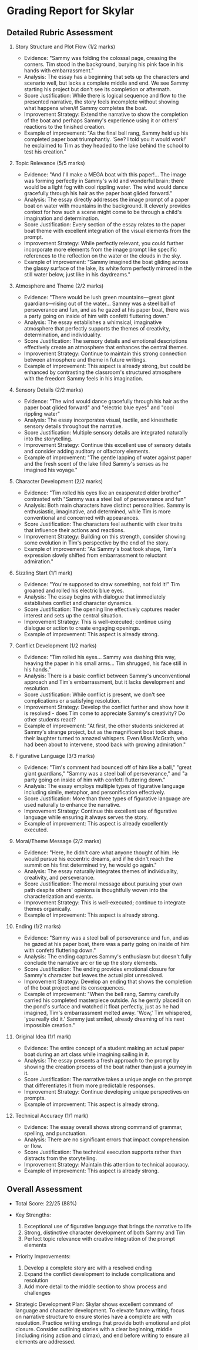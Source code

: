 # Grading Report for Skylar

## Detailed Rubric Assessment

1. Story Structure and Plot Flow (1/2 marks)
   - Evidence: "Sammy was folding the colossal page, creasing the corners. Tim stood in the background, burying his pink face in his hands with embarrassment."
   - Analysis: The essay has a beginning that sets up the characters and scenario well, but lacks a complete middle and end. We see Sammy starting his project but don't see its completion or aftermath.
   - Score Justification: While there is logical sequence and flow to the presented narrative, the story feels incomplete without showing what happens when/if Sammy completes the boat.
   - Improvement Strategy: Extend the narrative to show the completion of the boat and perhaps Sammy's experience using it or others' reactions to the finished creation.
   - Example of improvement: "As the final bell rang, Sammy held up his completed paper boat triumphantly. 'See? I told you it would work!' he exclaimed to Tim as they headed to the lake behind the school to test his creation."

2. Topic Relevance (5/5 marks)
   - Evidence: "And I'll make a MEGA boat with this paper!... The image was forming perfectly in Sammy's wild and wonderful brain: there would be a light fog with cool rippling water. The wind would dance gracefully through his hair as the paper boat glided forward."
   - Analysis: The essay directly addresses the image prompt of a paper boat on water with mountains in the background. It cleverly provides context for how such a scene might come to be through a child's imagination and determination.
   - Score Justification: Every section of the essay relates to the paper boat theme with excellent integration of the visual elements from the prompt.
   - Improvement Strategy: While perfectly relevant, you could further incorporate more elements from the image prompt like specific references to the reflection on the water or the clouds in the sky.
   - Example of improvement: "Sammy imagined the boat gliding across the glassy surface of the lake, its white form perfectly mirrored in the still water below, just like in his daydreams."

3. Atmosphere and Theme (2/2 marks)
   - Evidence: "There would be lush green mountains—great giant guardians—rising out of the water... Sammy was a steel ball of perseverance and fun, and as he gazed at his paper boat, there was a party going on inside of him with confetti fluttering down."
   - Analysis: The essay establishes a whimsical, imaginative atmosphere that perfectly supports the themes of creativity, determination, and individuality.
   - Score Justification: The sensory details and emotional descriptions effectively create an atmosphere that enhances the central themes.
   - Improvement Strategy: Continue to maintain this strong connection between atmosphere and theme in future writings.
   - Example of improvement: This aspect is already strong, but could be enhanced by contrasting the classroom's structured atmosphere with the freedom Sammy feels in his imagination.

4. Sensory Details (2/2 marks)
   - Evidence: "The wind would dance gracefully through his hair as the paper boat glided forward" and "electric blue eyes" and "cool rippling water"
   - Analysis: The essay incorporates visual, tactile, and kinesthetic sensory details throughout the narrative.
   - Score Justification: Multiple sensory details are integrated naturally into the storytelling.
   - Improvement Strategy: Continue this excellent use of sensory details and consider adding auditory or olfactory elements.
   - Example of improvement: "The gentle lapping of water against paper and the fresh scent of the lake filled Sammy's senses as he imagined his voyage."

5. Character Development (2/2 marks)
   - Evidence: "Tim rolled his eyes like an exasperated older brother" contrasted with "Sammy was a steel ball of perseverance and fun"
   - Analysis: Both main characters have distinct personalities. Sammy is enthusiastic, imaginative, and determined, while Tim is more conventional and concerned with appearances.
   - Score Justification: The characters feel authentic with clear traits that influence their actions and reactions.
   - Improvement Strategy: Building on this strength, consider showing some evolution in Tim's perspective by the end of the story.
   - Example of improvement: "As Sammy's boat took shape, Tim's expression slowly shifted from embarrassment to reluctant admiration."

6. Sizzling Start (1/1 mark)
   - Evidence: "You're supposed to draw something, not fold it!" Tim groaned and rolled his electric blue eyes.
   - Analysis: The essay begins with dialogue that immediately establishes conflict and character dynamics.
   - Score Justification: The opening line effectively captures reader interest and sets up the central situation.
   - Improvement Strategy: This is well-executed; continue using dialogue or action to create engaging openings.
   - Example of improvement: This aspect is already strong.

7. Conflict Development (1/2 marks)
   - Evidence: "Tim rolled his eyes... Sammy was dashing this way, heaving the paper in his small arms... Tim shrugged, his face still in his hands."
   - Analysis: There is a basic conflict between Sammy's unconventional approach and Tim's embarrassment, but it lacks development and resolution.
   - Score Justification: While conflict is present, we don't see complications or a satisfying resolution.
   - Improvement Strategy: Develop the conflict further and show how it is resolved - does Tim come to appreciate Sammy's creativity? Do other students react?
   - Example of improvement: "At first, the other students snickered at Sammy's strange project, but as the magnificent boat took shape, their laughter turned to amazed whispers. Even Miss McGrath, who had been about to intervene, stood back with growing admiration."

8. Figurative Language (3/3 marks)
   - Evidence: "Tim's comment had bounced off of him like a ball," "great giant guardians," "Sammy was a steel ball of perseverance," and "a party going on inside of him with confetti fluttering down."
   - Analysis: The essay employs multiple types of figurative language including simile, metaphor, and personification effectively.
   - Score Justification: More than three types of figurative language are used naturally to enhance the narrative.
   - Improvement Strategy: Continue this excellent use of figurative language while ensuring it always serves the story.
   - Example of improvement: This aspect is already excellently executed.

9. Moral/Theme Message (2/2 marks)
   - Evidence: "Here, he didn't care what anyone thought of him. He would pursue his eccentric dreams, and if he didn't reach the summit on his first determined try, he would go again."
   - Analysis: The essay naturally integrates themes of individuality, creativity, and perseverance.
   - Score Justification: The moral message about pursuing your own path despite others' opinions is thoughtfully woven into the characterization and events.
   - Improvement Strategy: This is well-executed; continue to integrate themes organically.
   - Example of improvement: This aspect is already strong.

10. Ending (1/2 marks)
    - Evidence: "Sammy was a steel ball of perseverance and fun, and as he gazed at his paper boat, there was a party going on inside of him with confetti fluttering down."
    - Analysis: The ending captures Sammy's enthusiasm but doesn't fully conclude the narrative arc or tie up the story elements.
    - Score Justification: The ending provides emotional closure for Sammy's character but leaves the actual plot unresolved.
    - Improvement Strategy: Develop an ending that shows the completion of the boat project and its consequences.
    - Example of improvement: "When the bell rang, Sammy carefully carried his completed masterpiece outside. As he gently placed it on the pond's surface and watched it float perfectly, just as he had imagined, Tim's embarrassment melted away. 'Wow,' Tim whispered, 'you really did it.' Sammy just smiled, already dreaming of his next impossible creation."

11. Original Idea (1/1 mark)
    - Evidence: The entire concept of a student making an actual paper boat during an art class while imagining sailing in it.
    - Analysis: The essay presents a fresh approach to the prompt by showing the creation process of the boat rather than just a journey in it.
    - Score Justification: The narrative takes a unique angle on the prompt that differentiates it from more predictable responses.
    - Improvement Strategy: Continue developing unique perspectives on prompts.
    - Example of improvement: This aspect is already strong.

12. Technical Accuracy (1/1 mark)
    - Evidence: The essay overall shows strong command of grammar, spelling, and punctuation.
    - Analysis: There are no significant errors that impact comprehension or flow.
    - Score Justification: The technical execution supports rather than distracts from the storytelling.
    - Improvement Strategy: Maintain this attention to technical accuracy.
    - Example of improvement: This aspect is already strong.

## Overall Assessment

- Total Score: 22/25 (88%)
- Key Strengths:
  1. Exceptional use of figurative language that brings the narrative to life
  2. Strong, distinctive character development of both Sammy and Tim
  3. Perfect topic relevance with creative integration of the prompt elements

- Priority Improvements:
  1. Develop a complete story arc with a resolved ending
  2. Expand the conflict development to include complications and resolution
  3. Add more detail to the middle section to show process and challenges

- Strategic Development Plan: Skylar shows excellent command of language and character development. To elevate future writing, focus on narrative structure to ensure stories have a complete arc with resolution. Practice writing endings that provide both emotional and plot closure. Consider outlining stories with a clear beginning, middle (including rising action and climax), and end before writing to ensure all elements are addressed.